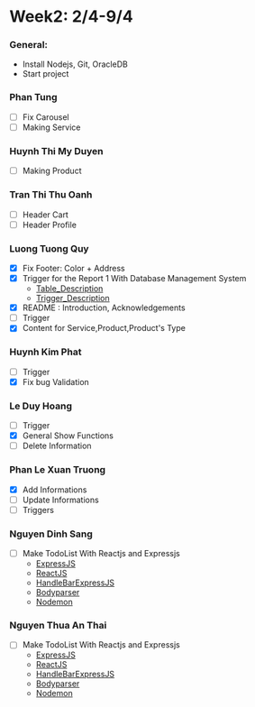 # Week2: 2/4-9/4
### General:

  - Install Nodejs, Git, OracleDB
  - Start project

### Phan Tung 
  - [ ] Fix Carousel
  - [ ] Making Service
### Huynh Thi My Duyen
  - [ ] Making Product
   
### Tran Thi Thu Oanh

  - [ ] Header Cart
  - [ ] Header Profile
### Luong Tuong Quy

  - [x] Fix Footer: Color + Address 
  - [x] Trigger for the Report 1 With Database Management System
    - [Table_Description](../../References/Template_MotaMHDLQH.pdf)
    - [Trigger_Description](../../References/Template_MotaRBTV.pdf)
  - [x] README : Introduction, Acknowledgements
  - [ ] Trigger
  - [x] Content for Service,Product,Product's Type
### Huynh Kim Phat

  - [ ] Trigger
  - [x] Fix bug Validation
### Le Duy Hoang

  - [ ] Trigger
  - [x] General Show Functions 
  - [ ] Delete Information
### Phan Le Xuan Truong

  - [x] Add Informations
  - [ ] Update Informations
  - [ ] Triggers
### Nguyen Dinh Sang

  - [ ] Make TodoList With Reactjs and Expressjs
    - [ExpressJS]()
    - [ReactJS]()
    - [HandleBarExpressJS]()
    - [Bodyparser]()
    - [Nodemon]()
### Nguyen Thua An Thai

  - [ ] Make TodoList With Reactjs and Expressjs
    - [ExpressJS]()
    - [ReactJS]()
    - [HandleBarExpressJS]()
    - [Bodyparser]()
    - [Nodemon]()
